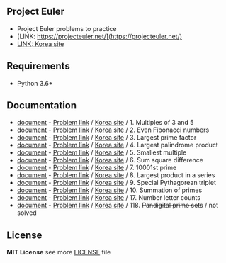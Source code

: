 ## Project Euler
* Project Euler problems to practice
* [LINK: https://projecteuler.net/](https://projecteuler.net/)
* [LINK: Korea site](http://euler.synap.co.kr/)

## Requirements

* Python 3.6+


## Documentation

* [document](doc/problems_1.md) - [Problem link](https://projecteuler.net/problem=1) / [Korea site](http://euler.synap.co.kr/prob_detail.php?id=1) / 1. Multiples of 3 and 5
* [document](doc/problems_2.md) - [Problem link](https://projecteuler.net/problem=2) / [Korea site](http://euler.synap.co.kr/prob_detail.php?id=2) / 2. Even Fibonacci numbers
* [document](doc/problems_3.md) - [Problem link](https://projecteuler.net/problem=3) / [Korea site](http://euler.synap.co.kr/prob_detail.php?id=3) / 3. Largest prime factor
* [document](doc/problems_4.md) - [Problem link](https://projecteuler.net/problem=4) / [Korea site](http://euler.synap.co.kr/prob_detail.php?id=4) / 4. Largest palindrome product
* [document](doc/problems_5.md) - [Problem link](https://projecteuler.net/problem=5) / [Korea site](http://euler.synap.co.kr/prob_detail.php?id=5) / 5. Smallest multiple
* [document](doc/problems_6.md) - [Problem link](https://projecteuler.net/problem=6) / [Korea site](http://euler.synap.co.kr/prob_detail.php?id=6) / 6. Sum square difference
* [document](doc/problems_7.md) - [Problem link](https://projecteuler.net/problem=7) / [Korea site](http://euler.synap.co.kr/prob_detail.php?id=7) / 7. 10001st prime
* [document](doc/problems_8.md) - [Problem link](https://projecteuler.net/problem=8) / [Korea site](http://euler.synap.co.kr/prob_detail.php?id=8) / 8. Largest product in a series
* [document](doc/problems_9.md) - [Problem link](https://projecteuler.net/problem=9) / [Korea site](http://euler.synap.co.kr/prob_detail.php?id=9) / 9. Special Pythagorean triplet
* [document](doc/problems_10.md) - [Problem link](https://projecteuler.net/problem=10) / [Korea site](http://euler.synap.co.kr/prob_detail.php?id=10) / 10. Summation of primes
* [document](doc/problems_17.md) - [Problem link](https://projecteuler.net/problem=17) / [Korea site](http://euler.synap.co.kr/prob_detail.php?id=17) / 17. Number letter counts
* [document](doc/problems_118.md) - [Problem link](https://projecteuler.net/problem=118) / [Korea site](http://euler.synap.co.kr/prob_detail.php?id=118) / 118. ~~Pandigital prime sets~~ / not solved


## License

**MIT License** see more [LICENSE](LICENSE.md) file
